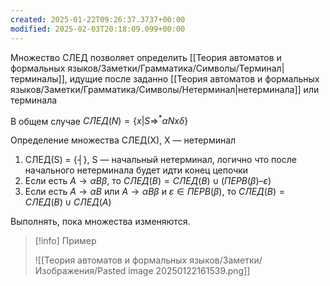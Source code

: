 ```yaml
---
created: 2025-01-22T09:26:37.3737+00:00
modified: 2025-02-03T20:18:09.099+00:00
---
```

Множество СЛЕД позволяет определить [[Теория автоматов и формальных языков/Заметки/Грамматика/Символы/Терминал|терминалы]], идущие после заданно [[Теория автоматов и формальных языков/Заметки/Грамматика/Символы/Нетерминал|нетерминала]] или терминала

В общем случае $СЛЕД(N) = \{x | S \Rightarrow ^ * \alpha Nx \delta\}$

Определение множества СЛЕД(Х), Х — нетерминал
1. СЛЕД(S) = {┤}, S — начальный нетерминал, логично что после начального нетерминала будет идти конец цепочки
2. Если есть $А \rightarrow \alpha В \beta$, то $СЛЕД(B) = СЛЕД(B) \cup (ПЕРВ(\beta) – {\varepsilon})$
3. Если есть $А \rightarrow \alpha В$ или $A \rightarrow \alpha B \beta$ и $\varepsilon \in ПЕРВ(\beta)$, то $СЛЕД(B) = СЛЕД(B) \cup СЛЕД(A)$

Выполнять, пока множества изменяются.

> [!info] Пример
> 
> ![[Теория автоматов и формальных языков/Заметки/Изображения/Pasted image 20250122161539.png]]